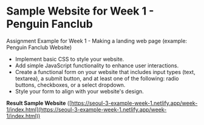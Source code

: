 # Sample Website for Week 1 - Penguin Fanclub

Assignment Example for Week 1 - Making a landing web page (example: Penguin Fanclub Website)

- Implement basic CSS to style your website.
- Add simple JavaScript functionality to enhance user interactions.
- Create a functional form on your website that includes input types (text, textarea), a submit button, and at least one of the following: radio buttons, checkboxes, or a select dropdown.
- Style your form to align with your website's design.

**Result Sample Website** ([https://seoul-3-example-week-1.netlify.app/week-1/index.html](https://seoul-3-example-week-1.netlify.app/week-1/index.html))